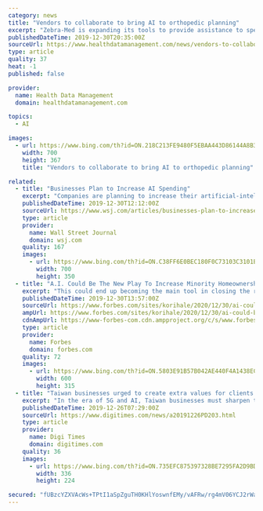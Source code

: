 ```yaml
---
category: news
title: "Vendors to collaborate to bring AI to orthopedic planning"
excerpt: "Zebra-Med is expanding its tools to provide assistance to specialists in areas like orthopedics, trauma and spine care, aiming to enable the use of AI solutions, to promote more precise planning, reduce waste and enable the use of personalized solutions. Zebra-Med’s technology is planned to be introduced as part of DePuy Synthes’ VELYS ..."
publishedDateTime: 2019-12-30T20:35:00Z
sourceUrl: https://www.healthdatamanagement.com/news/vendors-to-collaborate-to-bring-ai-to-orthopedic-planning
type: article
quality: 37
heat: -1
published: false

provider:
  name: Health Data Management
  domain: healthdatamanagement.com

topics:
  - AI

images:
  - url: https://www.bing.com/th?id=ON.218C213FE9480F5EBAA443D86144A8B3
    width: 700
    height: 367
    title: "Vendors to collaborate to bring AI to orthopedic planning"

related:
  - title: "Businesses Plan to Increase AI Spending"
    excerpt: "Companies are planning to increase their artificial-intelligence spending in 2020 after using the technology this year to boost customer service, increase efficiencies and improve corporate decision-making."
    publishedDateTime: 2019-12-30T12:12:00Z
    sourceUrl: https://www.wsj.com/articles/businesses-plan-to-increase-ai-spending-11577701800
    type: article
    provider:
      name: Wall Street Journal
      domain: wsj.com
    quality: 167
    images:
      - url: https://www.bing.com/th?id=ON.C38FF6E0BEC180F0C73103C3101E4E88
        width: 700
        height: 350
  - title: "A.I. Could Be The New Play To Increase Minority Homeownership"
    excerpt: "This could end up becoming the main tool in closing the racial wealth gap, especially as banks start using AI for lending decisions. The Breakdown You Need to Know: The study found that in person mortgage lenders typically reject minority applicants at a rate 6% higher than those with comparable economic backgrounds. However, when the ..."
    publishedDateTime: 2019-12-30T13:57:00Z
    sourceUrl: https://www.forbes.com/sites/korihale/2020/12/30/ai-could-be-the-new-play-to-increase-minority-homeownership/
    ampUrl: https://www.forbes.com/sites/korihale/2020/12/30/ai-could-be-the-new-play-to-increase-minority-homeownership/amp/
    cdnAmpUrl: https://www-forbes-com.cdn.ampproject.org/c/s/www.forbes.com/sites/korihale/2020/12/30/ai-could-be-the-new-play-to-increase-minority-homeownership/amp/
    type: article
    provider:
      name: Forbes
      domain: forbes.com
    quality: 72
    images:
      - url: https://www.bing.com/th?id=ON.5803E91B57B042AE440F4A1438ECF370
        width: 600
        height: 315
  - title: "Taiwan businesses urged to create extra values for clients in 5G, AI era"
    excerpt: "In the era of 5G and AI, Taiwan businesses must sharpen their capabilities of creating more added-value for clients so as to boost their profiles in the global electronics supply chain that is undergoing a rapid shakeup amid the impacts of US-China trade tensions and the Brexit issue, according to speakers at a recent seminar. This is a ..."
    publishedDateTime: 2019-12-26T07:29:00Z
    sourceUrl: https://www.digitimes.com/news/a20191226PD203.html
    type: article
    provider:
      name: Digi Times
      domain: digitimes.com
    quality: 36
    images:
      - url: https://www.bing.com/th?id=ON.735EFC875397328BE7295FA2D9BDBDA7
        width: 336
        height: 224

secured: "fUBzcYZXVAcWs+TPtI1aSpZguTH0KHlYoswnfEMy/vAFRw/rg4mV06YCJ2rWa0a6qyRdNQmpoeasK8MvJ46YELMHWe5eIegezyCPEpV6hUkhZRndtUv8PGAfjNINSzR0kOolb/V+2HoABRtDUmbKxO0nDeH+sSasdVg+8pnfoTqPzA9oHfqllyGkJgFTX0j3QEr5UVcrx3nL6zCRAw5E5hwG3ii4vzlaV0RDLeU6TDr3JrLB9bAuuixSGw3nyJNjT/VlsjaFJgDfn9QIXvXiRA==;zzk0KU8lYZuz6x1l6G9IVw=="
---
```



